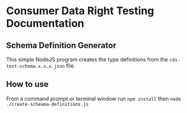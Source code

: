 # Consumer Data Right Testing Documentation

## Schema Definition Generator

This simple NodeJS program creates the type definitions from the
`cds-test-schema.x.x.x.json` file.

## How to use

From a command prompt or terminal window run
`npm install` then `node ./create-scheama-definitions.js`